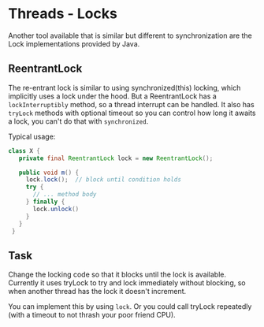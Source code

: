 # Threads - Locks

Another tool available that is similar but different to synchronization are the Lock implementations provided by Java.

## ReentrantLock
The re-entrant lock is similar to using synchronized(this) locking, which implicitly uses a lock under the hood. But a ReentrantLock has a `lockInterruptibly` method, so a thread interrupt can be handled. It also has `tryLock` methods with optional timeout so you can control how long it awaits a lock, you can't do that with `synchronized`.

Typical usage:
```java
class X {
   private final ReentrantLock lock = new ReentrantLock();

   public void m() {
     lock.lock();  // block until condition holds
     try {
       // ... method body
     } finally {
       lock.unlock()
     }
   }
 }
```

## Task

Change the locking code so that it blocks until the lock is available. Currently it uses tryLock to try and lock immediately without blocking, so when another thread has the lock it doesn't increment.

You can implement this by using `lock`. Or you could call tryLock repeatedly (with a timeout to not thrash your poor friend CPU).